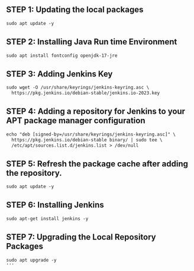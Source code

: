 ## STEP 1: Updating the local packages
```xml
sudo apt update -y
```

## STEP 2: Installing Java Run time Environment
```xml
sudo apt install fontconfig openjdk-17-jre
```

## STEP 3: Adding Jenkins Key
```xml
sudo wget -O /usr/share/keyrings/jenkins-keyring.asc \
  https://pkg.jenkins.io/debian-stable/jenkins.io-2023.key
```

## STEP 4: Adding a repository for Jenkins to your APT package manager configuration
```xml
echo "deb [signed-by=/usr/share/keyrings/jenkins-keyring.asc]" \
  https://pkg.jenkins.io/debian-stable binary/ | sudo tee \
  /etc/apt/sources.list.d/jenkins.list > /dev/null
```

## STEP 5: Refresh the package cache after adding the repository.
```xml
sudo apt update -y
```

## STEP 6: Installing Jenkins
```xml
sudo apt-get install jenkins -y
```

## STEP 7: Upgrading the Local Repository Packages
```xml
sudo apt upgrade -y
'''
